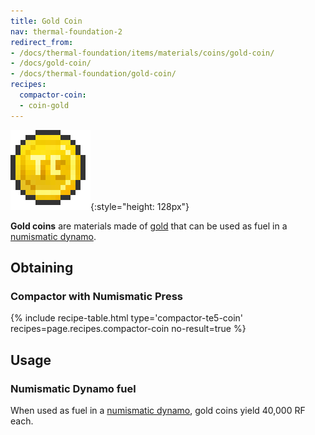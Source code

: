 ```yaml
---
title: Gold Coin
nav: thermal-foundation-2
redirect_from:
- /docs/thermal-foundation/items/materials/coins/gold-coin/
- /docs/gold-coin/
- /docs/thermal-foundation/gold-coin/
recipes:
  compactor-coin:
  - coin-gold
---
```


![Gold coin](/assets/images/thermal-foundation-2/coin-gold.png){:style="height: 128px"}


**Gold coins** are materials made of
[gold](https://minecraft.gamepedia.com/Gold_Ingot) that can be used as fuel in a
[numismatic dynamo](/docs/thermal-expansion-5/numismatic-dynamo/).


Obtaining
---------

### Compactor with Numismatic Press
{% include recipe-table.html type='compactor-te5-coin' recipes=page.recipes.compactor-coin no-result=true %}


Usage
-----

### Numismatic Dynamo fuel
When used as fuel in a [numismatic dynamo](/docs/thermal-expansion-5/numismatic-dynamo/), gold coins
yield 40,000 RF each.
